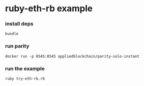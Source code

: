 # ruby-eth-rb example


### install deps

    bundle


### run parity

    docker run -p 8545:8545 appliedblockchain/parity-solo-instant


### run the example

    ruby try-eth-rb.rb
